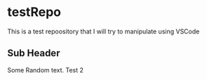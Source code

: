 # testRepo
This is a test repoository that I will try to manipulate using VSCode

## Sub Header
Some Random text.
Test 2 
